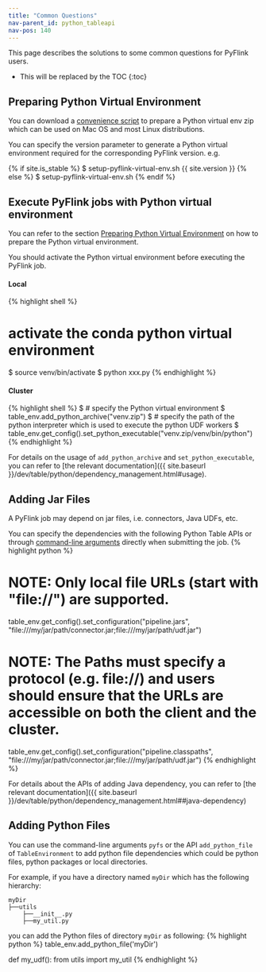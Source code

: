 ```yaml
---
title: "Common Questions"
nav-parent_id: python_tableapi
nav-pos: 140
---
```

<!--
Licensed to the Apache Software Foundation (ASF) under one
or more contributor license agreements.  See the NOTICE file
distributed with this work for additional information
regarding copyright ownership.  The ASF licenses this file
to you under the Apache License, Version 2.0 (the
"License"); you may not use this file except in compliance
with the License.  You may obtain a copy of the License at

  http://www.apache.org/licenses/LICENSE-2.0

Unless required by applicable law or agreed to in writing,
software distributed under the License is distributed on an
"AS IS" BASIS, WITHOUT WARRANTIES OR CONDITIONS OF ANY
KIND, either express or implied.  See the License for the
specific language governing permissions and limitations
under the License.
-->

This page describes the solutions to some common questions for PyFlink users.

* This will be replaced by the TOC
{:toc}
## Preparing Python Virtual Environment
You can download a [convenience script](setup-pyflink-virtual-env.sh) to prepare a Python virtual env zip which can be used on Mac OS and most Linux distributions.

You can specify the version parameter to generate a Python virtual environment required for the corresponding PyFlink version. e.g.

{% if site.is_stable %}
$ setup-pyflink-virtual-env.sh {{ site.version }}
{% else %}
$ setup-pyflink-virtual-env.sh
{% endif %}

## Execute PyFlink jobs with Python virtual environment
You can refer to the section [Preparing Python Virtual Environment](#preparing-python-virtual-environment) on how to
prepare the Python virtual environment.

You should activate the Python virtual environment before executing the PyFlink job.

#### Local

{% highlight shell %}
# activate the conda python virtual environment
$ source venv/bin/activate
$ python xxx.py
{% endhighlight %}

#### Cluster

{% highlight shell %}
$ # specify the Python virtual environment
$ table_env.add_python_archive("venv.zip")
$ # specify the path of the python interpreter which is used to execute the python UDF workers
$ table_env.get_config().set_python_executable("venv.zip/venv/bin/python")
{% endhighlight %}

For details on the usage of `add_python_archive` and `set_python_executable`, you can refer to [the relevant documentation]({{ site.baseurl }}/dev/table/python/dependency_management.html#usage).

## Adding Jar Files
A PyFlink job may depend on jar files, i.e. connectors, Java UDFs, etc.

You can specify the dependencies with the following Python Table APIs or through <a href="{{ site.baseurl }}/ops/cli.html#usage">command-line arguments</a> directly when submitting the job.
{% highlight python %}
# NOTE: Only local file URLs (start with "file://") are supported.
table_env.get_config().set_configuration("pipeline.jars", "file:///my/jar/path/connector.jar;file:///my/jar/path/udf.jar")

# NOTE: The Paths must specify a protocol (e.g. file://) and users should ensure that the URLs are accessible on both the client and the cluster.
table_env.get_config().set_configuration("pipeline.classpaths", "file:///my/jar/path/connector.jar;file:///my/jar/path/udf.jar")
{% endhighlight %}

For details about the APIs of adding Java dependency, you can refer to [the relevant documentation]({{ site.baseurl }}/dev/table/python/dependency_management.html##java-dependency)

## Adding Python Files
You can use the command-line arguments `pyfs` or the API `add_python_file` of `TableEnvironment` to add python file dependencies which could be python files, python packages or local directories.

For example, if you have a directory named `myDir` which has the following hierarchy:
```
myDir
├──utils
    ├──__init__.py
    ├──my_util.py
```

you can add the Python files of directory `myDir` as following:
{% highlight python %}
table_env.add_python_file('myDir')

def my_udf():
    from utils import my_util
{% endhighlight %}
